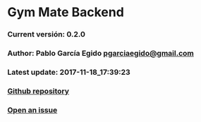 # Gym Mate Backend

### Current versión: 0.2.0

### Author: Pablo García Egido <pgarciaegido@gmail.com>

### Latest update: 2017-11-18_17:39:23

### [Github repository](https://github.com/pgarciaegido/gym-mate_backend)

### [Open an issue](https://github.com/pgarciaegido/gym-mate_backend/issues)
